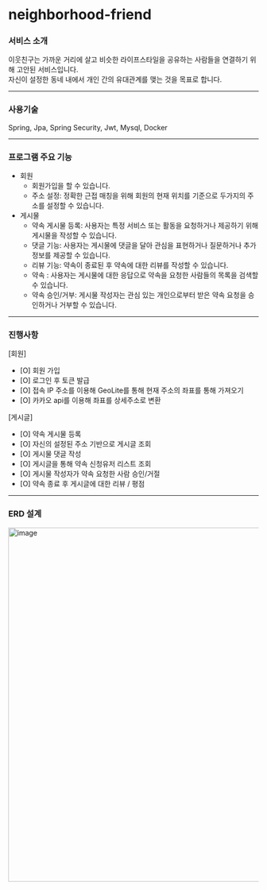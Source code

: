 # neighborhood-friend

### 서비스 소개
이웃친구는 가까운 거리에 살고 비슷한 라이프스타일을 공유하는 사람들을 연결하기 위해 고안된 서비스입니다. \
자신이 설정한 동네 내에서 개인 간의 유대관계를 맺는 것을 목표로 합니다.

---

### 사용기술
Spring, Jpa, Spring Security, Jwt, Mysql, Docker

---

### 프로그램 주요 기능
- 회원
  - 회원가입을 할 수 있습니다.
  - 주소 설정: 정확한 근접 매칭을 위해 회원의 현재 위치를 기준으로 두가지의 주소를 설정할 수 있습니다.
- 게시물
  - 약속 게시물 등록: 사용자는 특정 서비스 또는 활동을 요청하거나 제공하기 위해 게시물을 작성할 수 있습니다.
  - 댓글 기능: 사용자는 게시물에 댓글을 달아 관심을 표현하거나 질문하거나 추가 정보를 제공할 수 있습니다.
  - 리뷰 기능: 약속이 종료된 후 약속에 대한 리뷰를 작성할 수 있습니다.
  - 약속 : 사용자는 게시물에 대한 응답으로 약속을 요청한 사람들의 목록을 검색할 수 있습니다.
  - 약속 승인/거부: 게시물 작성자는 관심 있는 개인으로부터 받은 약속 요청을 승인하거나 거부할 수 있습니다.
<hr>

### 진행사항
[회원]
- [O] 회원 가입
- [O] 로그인 후 토큰 발급
- [O] 접속 IP 주소를 이용해 GeoLite를 통해 현재 주소의 좌표를 통해 가져오기
- [O] 카카오 api를 이용해 좌표를 상세주소로 변환

[게시글]
- [O] 약속 게시물 등록
- [O] 자신의 설정된 주소 기반으로 게시글 조회
- [O] 게시물 댓글 작성
- [O] 게시글을 통해 약속 신청유저 리스트 조회
- [O] 게시물 작성자가 약속 요청한 사람 승인/거절
- [O] 약속 종료 후 게시글에 대한 리뷰 / 평점

---
### ERD 설계
<img width="713" alt="image" src="https://github.com/jodonghyeon3/neighborhood-friend/assets/117457834/ec0c9211-8bf0-4d36-bef1-69fae5211c29">






